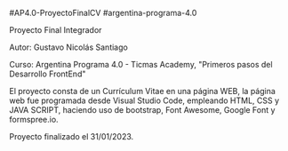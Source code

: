 #AP4.0-ProyectoFinalCV #argentina-programa-4.0

Proyecto Final Integrador

Autor: Gustavo Nicolás Santiago

Curso: Argentina Programa 4.0 - Ticmas Academy, "Primeros pasos del Desarrollo FrontEnd"

El proyecto consta de un Currículum Vitae en una página WEB, la página web fue programada desde Visual Studio Code, empleando HTML, CSS y JAVA SCRIPT, haciendo uso de bootstrap, Font Awesome, Google Font y formspree.io.

Proyecto finalizado el 31/01/2023.
